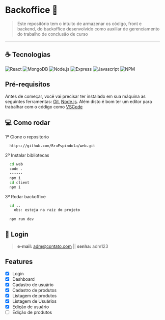 # Backoffice 🚧


> Este repositório tem o intuito de armazenar os código, front e backend, do backoffice desenvolvido como auxiliar de gerenciamento do trabalho de conclusão de curso

<hr>

## ☕ Tecnologias

![React](https://img.shields.io/badge/React-20232A?style=for-the-badge&logo=react&logoColor=61DAFB)
![MongoDB](https://img.shields.io/badge/MongoDB-4EA94B?style=for-the-badge&logo=mongodb&logoColor=white)
![Node.js](https://img.shields.io/badge/Node.js-339933?style=for-the-badge&logo=nodedotjs&logoColor=white)
![Express](https://img.shields.io/badge/Express.js-000000?style=for-the-badge&logo=express&logoColor=white)
![Javascript](https://img.shields.io/badge/JavaScript-F7DF1E?style=for-the-badge&logo=javascript&logoColor=black)
![NPM](https://img.shields.io/badge/npm-CB3837?style=for-the-badge&logo=npm&logoColor=white)

## Pré-requisitos

Antes de começar, você vai precisar ter instalado em sua máquina as seguintes ferramentas:
[Git](https://git-scm.com), [Node.js](https://nodejs.org/en/). 
Além disto é bom ter um editor para trabalhar com o código como [VSCode](https://code.visualstudio.com/)

## :computer: Como rodar

1º Clone o repositorio
```bash
  https://github.com/BruEspindola/web.git
```
2º Instalar bibliotecas
```bash
  cd web
  code .
  ------
  npm i
  cd client
  npm i
```
3º Rodar backoffice
```bash
  cd .. 
    obs: esteja na raiz do projeto
    
  npm run dev
```

## :bug: Login

> **e-mail:** adm@contato.com   ||
> **senha:** adm123


## Features
- [x] Login
- [x] Dashboard 
- [x] Cadastro de usuário
- [x] Cadastro de produtos
- [x] Listagem de produtos
- [x] Listagem de Usuários
- [x] Edição de usuário
- [ ] Edição de produtos 
